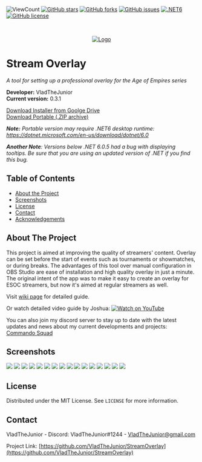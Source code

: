 ![ViewCount](https://views.whatilearened.today/views/github/VladTheJunior/StreamOverlay.svg)
[![GitHub stars](https://img.shields.io/github/stars/VladTheJunior/StreamOverlay)](https://github.com/VladTheJunior/StreamOverlay/stargazers)
[![GitHub forks](https://img.shields.io/github/forks/VladTheJunior/StreamOverlay)](https://github.com/VladTheJunior/StreamOverlay/network)
[![GitHub issues](https://img.shields.io/github/issues/VladTheJunior/StreamOverlay)](https://github.com/VladTheJunior/StreamOverlay/issues)
[![.NET6](https://github.com/VladTheJunior/StreamOverlay/actions/workflows/dotnet6.yml/badge.svg)](https://github.com/VladTheJunior/StreamOverlay/actions/workflows/dotnet6.yml)
[![GitHub license](https://img.shields.io/github/license/VladTheJunior/StreamOverlay)](https://github.com/VladTheJunior/StreamOverlay/blob/master/LICENSE)
<!-- PROJECT LOGO -->
<br />
<p align="center">
  <a href="https://github.com/VladTheJunior/StreamOverlay">
    <img src="StreamOverlay/Icon.ico" alt="Logo">
  </a>
</p>

# Stream Overlay

*A tool for setting up a professional overlay for the Age of Empires series*

**Developer:** VladTheJunior<br />
**Current version:** 0.3.1<br />

[Download Installer from Goolge Drive](https://drive.google.com/file/d/1RtF2Y6E4iVQVLp8-55y5d3oxkzJwGMHX/view?usp=sharing)<br />
[Download Portable (.ZIP archive)](https://github.com/VladTheJunior/StreamOverlayUpdates/archive/refs/heads/master.zip)<br />

*__Note:__ Portable version may require .NET6 desktop runtime: https://dotnet.microsoft.com/en-us/download/dotnet/6.0*

*__Another Note__: Versions below .NET 6.0.5 had a bug with displaying tooltips. Be sure that you are using an updated version of .NET if you find this bug.*

## Table of Contents

* [About the Project](#about-the-project)
* [Screenshots](#screenshots)
* [License](#license)
* [Contact](#contact)
* [Acknowledgements](#acknowledgements)

<!-- ABOUT THE PROJECT -->
## About The Project

This project is aimed at improving the quality of streamers' content. Overlay can be set before the start of events such as tournaments or showmatches, or during breaks. The advantages of this tool over manual configuration in OBS Studio are ease of installation and high quality overlay in just a minute.
The original intent of the app was to make it easy to create an overlay for ESOC streamers, but now it's aimed at regular streamers as well.

Visit [wiki page](https://github.com/VladTheJunior/StreamOverlay/wiki) for detailed guide.

Or watch detailed video guide by Joshua:
[![Watch on YouTube](https://user-images.githubusercontent.com/30210308/187828846-1ae6fdf1-59ad-4a53-a0cd-d71706975ebd.png
)](https://www.youtube.com/watch?v=MtK_UWyOC6M "Strem Overlay - How To Guide")

You can also join my discord server to stay up to date with the latest updates and news about my current developments and projects: [Commando Squad](https://discord.gg/egcZRKgj4q)


## Screenshots

![](Images/1.png)
![](Images/15.png)
![](Images/16.png)
![](Images/2.png)
![](Images/3.png)
![](Images/4.png)
![](Images/5.png)
![](Images/7.png)
![](Images/8.png)
![](Images/9.png)
![](Images/10.png)
![](Images/11.png)
![](Images/12.png)
![](Images/13.PNG)
![](Images/17.png)
![](Images/6.png)

<!-- LICENSE -->
## License

Distributed under the MIT License. See `LICENSE` for more information.


<!-- CONTACT -->
## Contact

VladTheJunior - Discord: VladTheJunior#1244 - VladTheJunior@gmail.com

Project Link: [https://github.com/VladTheJunior/StreamOverlay](https://github.com/VladTheJunior/StreamOverlay)
